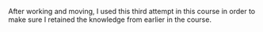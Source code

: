 After working and moving, I used this third attempt in this course in order to make sure I retained the knowledge from earlier in the course.
